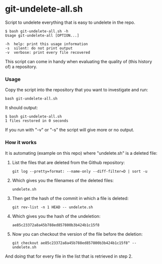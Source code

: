 # git-undelete-all.sh

Script to undelete everything that is easy to undelete in the repo.

    $ bash git-undelete-all.sh -h
    Usage git-undelete-all [OPTION...]

    -h  help: print this usage information
    -s  silent: do not print output
    -v  verbose: print every file recovered
    
This script can come in handy when evaluating the quality of (this history of) a repository.

### Usage

Copy the script into the repository that you want to investigate and run:

    bash git-undelete-all.sh

It should output:

    $ bash git-undelete-all.sh 
    1 files restored in 0 seconds

If you run with "-v" or "-s" the script will give more or no output.

### How it works

It is automating (example on this repo) where "undelete.sh" is a deleted file:

1) List the files that are deleted from the Github repository:

      `git log --pretty=format: --name-only --diff-filter=D | sort -u`

2) Which gives you the filenames of the deleted files:

      `undelete.sh`

3) Then get the hash of the commit in which a file is deleted:

      `git rev-list -n 1 HEAD -- undelete.sh`

4) Which gives you the hash of the undeletion:

      `ae85c23372a8a45b788ed857800b3b424b1c15f8`

5) Now you can checkout the version of the file before the deletion:

      `git checkout ae85c23372a8a45b788ed857800b3b424b1c15f8^ -- undelete.sh`

And doing that for every file in the list that is retrieved in step 2.
